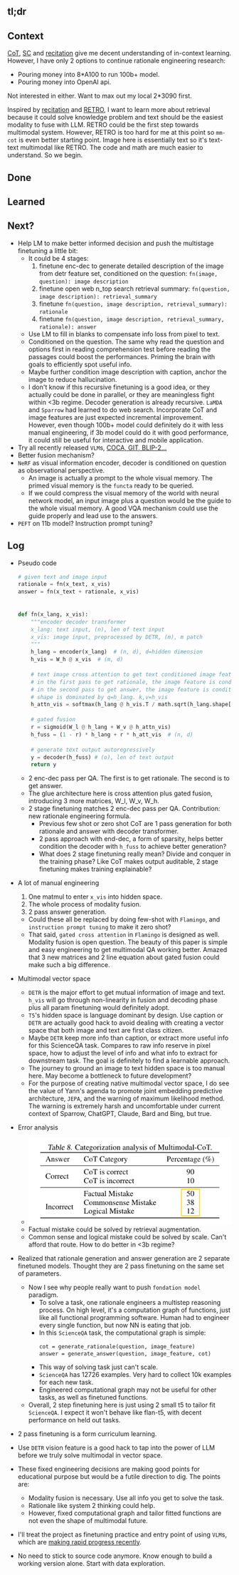 ## tl;dr

## Context
[CoT](https://github.com/lukaemon/seed/tree/main/paper/weiChainThoughtPrompting2022), [SC](https://github.com/lukaemon/seed/tree/main/paper/wangSelfConsistencyImprovesChain2022a) and [recitation](https://github.com/lukaemon/seed/tree/main/paper/sunRecitationAugmentedLanguageModels2022a) give me decent understanding of in-context learning. 
However, I have only 2 options to continue rationale engineering research:
- Pouring money into 8*A100 to run 100b+ model.
- Pouring money into OpenAI api. 

Not interested in either. Want to max out my local 2*3090 first. 

Inspired by [recitation](https://github.com/lukaemon/seed/tree/main/paper/sunRecitationAugmentedLanguageModels2022a) and [RETRO](http://arxiv.org/abs/2112.04426), I want to learn more about retrieval because it could solve knowledge problem and text should be the easiest modality to fuse with LLM. RETRO could be the first step towards multimodal system. However, RETRO is too hard for me at this point so `mm-cot` is even better starting point. Image here is essentially text so it's text-text multimodal like RETRO. The code and math are much easier to understand. So we begin.

## Done

## Learned

## Next?
- Help LM to make better informed decision and push the multistage finetuning a little bit:
  - It could be 4 stages:
    1. finetune enc-dec to generate detailed description of the image from detr feature set, conditioned on the question: `fn(image, question): image description`
    2. finetune open web n_top search retrieval summary: `fn(question, image description): retrieval_summary`
    3. finetune `fn(question, image description, retrieval_summary): rationale`
    4. finetune `fn(question, image description, retrieval_summary, rationale): answer`
  - Use LM to fill in blanks to compensate info loss from pixel to text. 
  - Conditioned on the question. The same why read the question and options first in reading comprehension test before reading the passages could boost the performances. Priming the brain with goals to efficiently spot useful info.
  - Maybe further condition image description with caption, anchor the image to reduce hallucination.
  - I don't know if this recursive finetuning is a good idea, or they actually could be done in parallel, or they are meaningless fight within <3b regime. Decoder generation is already recursive. `LaMDA` and `Sparrow` had learned to do web search. Incorporate CoT and image features are just expected incremental improvement. However, even though 100b+ model could definitely do it with less manual engineering, if 3b model could do it with good performance, it could still be useful for interactive and mobile application.
- Try all recently released `VLM`s, [COCA, GIT, BLIP-2...](https://huggingface.co/spaces/nielsr/comparing-captioning-models)
- Better fusion mechanism? 
- `NeRF` as visual information encoder, decoder is conditioned on question as observational perspective. 
  - An image is actually a prompt to the whole visual memory. The primed visual memory is the `functa` ready to be queried.
  - If we could compress the visual memory of the world with neural network model, an input image plus a question would be the guide to the whole visual memory. A good VQA mechanism could use the guide properly and lead use to the answers. 
- `PEFT` on 11b model? Instruction prompt tuning?


## Log
- Pseudo code
  ```python
  # given text and image input
  rationale = fn(x_text, x_vis)
  answer = fn(x_text + rationale, x_vis)


  def fn(x_lang, x_vis):
      """encoder decoder transformer
      x_lang: text input, (n), len of text input 
      x_vis: image input, preprocessed by DETR, (m), m patch
      """
      h_lang = encoder(x_lang)  # (n, d), d=hidden dimension
      h_vis = W_h @ x_vis  # (m, d)

      # text image cross attention to get text conditioned image feature
      # in the first pass to get rationale, the image feature is conditioned by question
      # in the second pass to get answer, the image feature is conditioned by question plus rationale
      # shape is dominated by q=h_lang. k,v=h_vis
      h_attn_vis = softmax(h_lang @ h_vis.T / math.sqrt(h_lang.shape[-1])) @ h_vis  # (n, d)

      # gated fusion
      r = sigmoid(W_l @ h_lang + W_v @ h_attn_vis)
      h_fuss = (1 - r) * h_lang + r * h_att_vis  # (n, d)

      # generate text output autoregressively
      y = decoder(h_fuss) # (o), len of text output
      return y
  ```
  - 2 enc-dec pass per QA. The first is to get rationale. The second is to get answer.
  - The glue architecture here is cross attention plus gated fusion, introducing 3 more matrices, W_l, W_v, W_h.
  - 2 stage finetuning matches 2 enc-dec pass per QA. Contribution: new rationale engineering formula.
    - Previous few shot or zero shot CoT are 1 pass generation for both rationale and answer with decoder transformer. 
    - 2 pass approach with end-dec, a form of sparsity, helps better condition the decoder with `h_fuss` to achieve better generation? 
    - What does 2 stage finetuning really mean? Divide and conquer in the training phase? Like CoT makes output auditable, 2 stage finetuning makes training explainable?

- A lot of manual engineering
  1. One matmul to enter `x_vis` into hidden space. 
  2. The whole process of modality fusion.
  3. 2 pass answer generation. 
  - Could these all be replaced by doing few-shot with `Flamingo`, and `instruction prompt tuning` to make it zero shot? 
  - That said, `gated cross attention` in `Flamingo` is designed as well. Modality fusion is open question. The beauty of this paper is simple and easy engineering to get multimodal QA working better. Amazed that 3 new matrices and 2 line equation about gated fusion could make such a big difference.

- Multimodal vector space
  - `DETR` is the major effort to get mutual information of image and text. `h_vis` will go through non-linearity in fusion and decoding phase plus all param finetuning would definitely adopt. 
  - `T5`'s hidden space is language dominant by design. Use caption or `DETR` are actually good hack to avoid dealing with creating a vector space that both image and text are first class citizen. 
  - Maybe `DETR` keep more info than caption, or extract more useful info for this ScienceQA task. Compares to raw info reserve in pixel space, how to adjust the level of info and what info to extract for downstream task. The goal is definitely to find a learnable approach. 
  - The journey to ground an image to text hidden space is too manual here. May become a bottleneck to future development? 
  - For the purpose of creating native multimodal vector space, I do see the value of Yann's agenda to promote joint embedding predictive architecture, `JEPA`, and the warning of maximum likelihood method. The warning is extremely harsh and uncomfortable under current context of Sparrow, ChatGPT, Claude, Bard and Bing, but true. 

- Error analysis  
  - ![](asset/error.png)
  - Factual mistake could be solved by retrieval augmentation.
  - Common sense and logical mistake could be solved by scale. Can't afford that route. How to do better in <3b regime?  

- Realized that rationale generation and answer generation are 2 separate finetuned models. Thought they are 2 pass finetuning on the same set of parameters.
  - Now I see why people really want to push `fondation model` paradigm. 
    - To solve a task, one rationale engineers a multistep reasoning process. On high level, it's a computation graph of functions, just like all functional programming software. Human had to engineer every single function, but now NN is eating that job.
    - In this `ScienceQA` task, the computational graph is simple:
      ```
      cot = generate_rationale(question, image_feature)
      answer = generate_answer(question, image_feature, cot)
      ```
    - This way of solving task just can't scale. 
    - `ScienceQA` has 12726 examples. Very hard to collect 10k examples for each new task. 
    - Engineered computational graph may not be useful for other tasks, as well as finetuned functions. 
  - Overall, 2 step finetuning here is just using 2 small t5 to tailor fit `ScienceQA`. I expect it won't behave like flan-t5, with decent performance on held out tasks.
- 2 pass finetuning is a form curriculum learning. 
- Use `DETR` vision feature is a good hack to tap into the power of LLM before we truly solve multimodal in vector space.
- These fixed engineering decisions are making good points for educational purpose but would be a futile direction to dig. The points are:
  - Modality fusion is necessary. Use all info you get to solve the task.
  - Rationale like system 2 thinking could help. 
  - However, fixed computational graph and tailor fitted functions are not even the shape of multimodal future. 
- I'll treat the project as finetuning practice and entry point of using `VLM`s, which are [making rapid progress recently](https://huggingface.co/spaces/nielsr/comparing-captioning-models). 
- No need to stick to source code anymore. Know enough to build a working version alone. Start with data exploration.